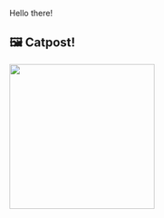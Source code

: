 Hello there!



## 🖼️ Catpost!

<sub>
    <img src="https://cdn2.thecatapi.com/images/MTQ5OTU5Nw.jpg" height="256">
</sub>


